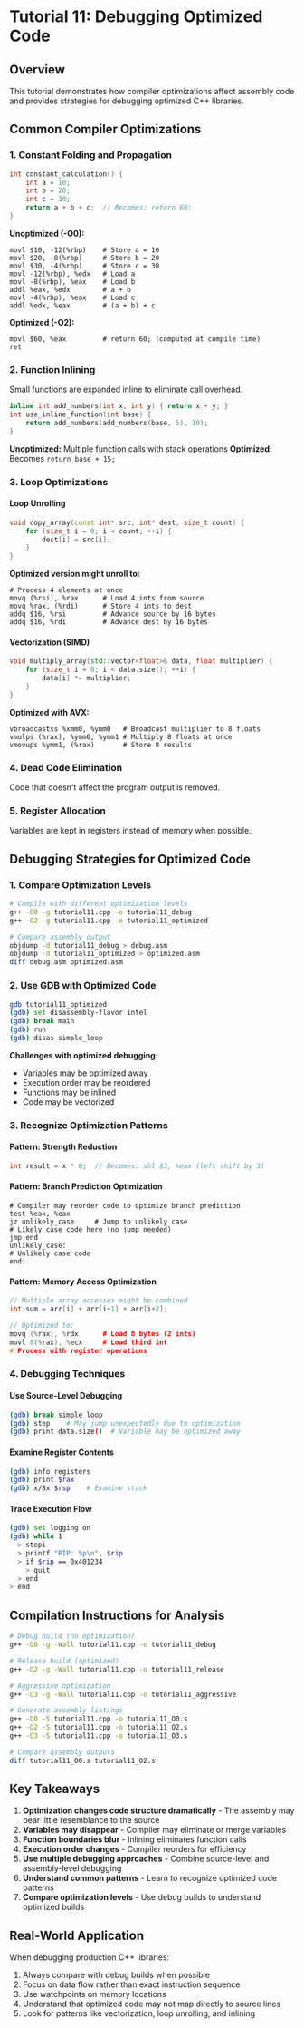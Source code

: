 # Tutorial 11: Debugging Optimized Code

## Overview
This tutorial demonstrates how compiler optimizations affect assembly code and provides strategies for debugging optimized C++ libraries.

## Common Compiler Optimizations

### 1. Constant Folding and Propagation
```cpp
int constant_calculation() {
    int a = 10;
    int b = 20; 
    int c = 30;
    return a + b + c;  // Becomes: return 60;
}
```

**Unoptimized (-O0):**
```assembly
movl $10, -12(%rbp)    # Store a = 10
movl $20, -8(%rbp)     # Store b = 20
movl $30, -4(%rbp)     # Store c = 30
movl -12(%rbp), %edx   # Load a
movl -8(%rbp), %eax    # Load b
addl %eax, %edx        # a + b
movl -4(%rbp), %eax    # Load c
addl %edx, %eax        # (a + b) + c
```

**Optimized (-O2):**
```assembly
movl $60, %eax         # return 60; (computed at compile time)
ret
```

### 2. Function Inlining
Small functions are expanded inline to eliminate call overhead.

```cpp
inline int add_numbers(int x, int y) { return x + y; }
int use_inline_function(int base) {
    return add_numbers(add_numbers(base, 5), 10);
}
```

**Unoptimized:** Multiple function calls with stack operations
**Optimized:** Becomes `return base + 15;`

### 3. Loop Optimizations

#### Loop Unrolling
```cpp
void copy_array(const int* src, int* dest, size_t count) {
    for (size_t i = 0; i < count; ++i) {
        dest[i] = src[i];
    }
}
```

**Optimized version might unroll to:**
```assembly
# Process 4 elements at once
movq (%rsi), %rax      # Load 4 ints from source
movq %rax, (%rdi)      # Store 4 ints to dest
addq $16, %rsi         # Advance source by 16 bytes
addq $16, %rdi         # Advance dest by 16 bytes
```

#### Vectorization (SIMD)
```cpp
void multiply_array(std::vector<float>& data, float multiplier) {
    for (size_t i = 0; i < data.size(); ++i) {
        data[i] *= multiplier;
    }
}
```

**Optimized with AVX:**
```assembly
vbroadcastss %xmm0, %ymm0   # Broadcast multiplier to 8 floats
vmulps (%rax), %ymm0, %ymm1 # Multiply 8 floats at once
vmovups %ymm1, (%rax)       # Store 8 results
```

### 4. Dead Code Elimination
Code that doesn't affect the program output is removed.

### 5. Register Allocation
Variables are kept in registers instead of memory when possible.

## Debugging Strategies for Optimized Code

### 1. Compare Optimization Levels
```bash
# Compile with different optimization levels
g++ -O0 -g tutorial11.cpp -o tutorial11_debug
g++ -O2 -g tutorial11.cpp -o tutorial11_optimized

# Compare assembly output
objdump -d tutorial11_debug > debug.asm
objdump -d tutorial11_optimized > optimized.asm
diff debug.asm optimized.asm
```

### 2. Use GDB with Optimized Code
```bash
gdb tutorial11_optimized
(gdb) set disassembly-flavor intel
(gdb) break main
(gdb) run
(gdb) disas simple_loop
```

**Challenges with optimized debugging:**
- Variables may be optimized away
- Execution order may be reordered
- Functions may be inlined
- Code may be vectorized

### 3. Recognize Optimization Patterns

#### Pattern: Strength Reduction
```cpp
int result = x * 8;  // Becomes: shl $3, %eax (left shift by 3)
```

#### Pattern: Branch Prediction Optimization
```assembly
# Compiler may reorder code to optimize branch prediction
test %eax, %eax
jz unlikely_case     # Jump to unlikely case
# Likely case code here (no jump needed)
jmp end
unlikely_case:
# Unlikely case code
end:
```

#### Pattern: Memory Access Optimization
```cpp
// Multiple array accesses might be combined
int sum = arr[i] + arr[i+1] + arr[i+2];

// Optimized to:
movq (%rax), %rdx      # Load 8 bytes (2 ints)
movl 8(%rax), %ecx     # Load third int
# Process with register operations
```

### 4. Debugging Techniques

#### Use Source-Level Debugging
```bash
(gdb) break simple_loop
(gdb) step    # May jump unexpectedly due to optimization
(gdb) print data.size()  # Variable may be optimized away
```

#### Examine Register Contents
```bash
(gdb) info registers
(gdb) print $rax
(gdb) x/8x $rsp    # Examine stack
```

#### Trace Execution Flow
```bash
(gdb) set logging on
(gdb) while 1
  > stepi
  > printf "RIP: %p\n", $rip
  > if $rip == 0x401234
    > quit
  > end
> end
```

## Compilation Instructions for Analysis

```bash
# Debug build (no optimization)
g++ -O0 -g -Wall tutorial11.cpp -o tutorial11_debug

# Release build (optimized)
g++ -O2 -g -Wall tutorial11.cpp -o tutorial11_release

# Aggressive optimization
g++ -O3 -g -Wall tutorial11.cpp -o tutorial11_aggressive

# Generate assembly listings
g++ -O0 -S tutorial11.cpp -o tutorial11_O0.s
g++ -O2 -S tutorial11.cpp -o tutorial11_O2.s
g++ -O3 -S tutorial11.cpp -o tutorial11_O3.s

# Compare assembly outputs
diff tutorial11_O0.s tutorial11_O2.s
```

## Key Takeaways

1. **Optimization changes code structure dramatically** - The assembly may bear little resemblance to the source
2. **Variables may disappear** - Compiler may eliminate or merge variables
3. **Function boundaries blur** - Inlining eliminates function calls
4. **Execution order changes** - Compiler reorders for efficiency
5. **Use multiple debugging approaches** - Combine source-level and assembly-level debugging
6. **Understand common patterns** - Learn to recognize optimized code patterns
7. **Compare optimization levels** - Use debug builds to understand optimized builds

## Real-World Application

When debugging production C++ libraries:
1. Always compare with debug builds when possible
2. Focus on data flow rather than exact instruction sequence
3. Use watchpoints on memory locations
4. Understand that optimized code may not map directly to source lines
5. Look for patterns like vectorization, loop unrolling, and inlining